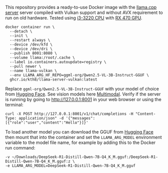 This repository provides a ready-to-use Docker image with the [llama.cpp server](https://github.com/ggml-org/llama.cpp/blob/master/tools/server/README.md) server compiled with Vulkan support and without AVX requirement to run on old hardware. Tested using [i3-3220 CPU](https://www.intel.com/content/www/us/en/products/sku/65693/intel-core-i33220-processor-3m-cache-3-30-ghz/specifications.html?q=CM8063701137502) with [RX 470 GPU](https://www.techpowerup.com/gpu-specs/radeon-rx-470.c2861).

```
docker container run \
  --detach \
  --init \
  --restart always \
  --device /dev/kfd \
  --device /dev/dri \
  --publish 8001:8080 \
  --volume llama:/root/.cache \
  --label io.containers.autoupdate=registry \
  --pull newer \
  --name llama-vulkan \
  --env LLAMA_ARG_HF_REPO=ggml-org/Qwen2.5-VL-3B-Instruct-GGUF \
  ghcr.io/kth8/llama-server-vulkan:latest
```
Replace `ggml-org/Qwen2.5-VL-3B-Instruct-GGUF` with your model of choice from [Hugging Face](https://huggingface.co/). See vision models here [Multimodal](https://github.com/ggml-org/llama.cpp/blob/master/docs/multimodal.md).
Verify if the server is running by going to http://127.0.0.1:8001 in your web browser or using the terminal:
```
curl -X POST http://127.0.0.1:8001/v1/chat/completions -H "Content-Type: application/json" -d '{"messages":[{"role":"user","content":"Hello"}]}'
```
To load another model you can download the GGUF from [Hugging Face](https://huggingface.co) then mount that into the container and set the `LLAMA_ARG_MODEL` environment variable to the model file name, for example by adding this to the Docker run command:
```
-v ~/Downloads/DeepSeek-R1-Distill-Qwen-7B-Q4_K_M.gguf:/DeepSeek-R1-Distill-Qwen-7B-Q4_K_M.gguf:z \
-e LLAMA_ARG_MODEL=DeepSeek-R1-Distill-Qwen-7B-Q4_K_M.gguf
```
